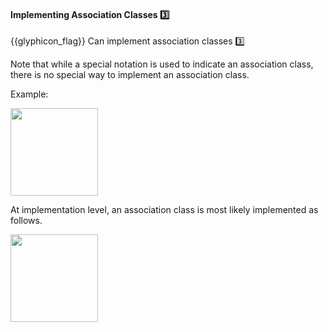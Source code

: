 <div id="title">

#### Implementing Association Classes :three:

</div>

<span id="prereqs"><dynamic-panel src="../../oopDesign/associations/associationClasses/unit-inElsewhere-asFlat.md" boilerplate header="%%{{glyphicon_education}} OOP → Associations → Association Classes%%" /></span>

<span id="outcomes">{{glyphicon_flag}} Can implement association classes :three:</span>

<div id="body">

Note that while a special notation is used to indicate an association class, there is no special way to implement an association class.

<tip-box>

Example:

<img src="{{baseUrl}}/oopImplementation/associationClasses/images/manWoman.png" height="140" />
<p/>

At implementation level, an association class is most likely implemented as follows.

<img src="{{baseUrl}}/oopImplementation/associationClasses/images/manWomanImplementation.png" height="140" />
<p/>

<dynamic-panel type="seamless" src="code-marriage.md" header="%%See code%%" />

</tip-box>

</div>

<div id="extras">

<include src="exercises.md" />

</div>